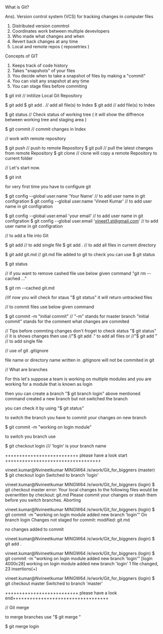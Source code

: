 What is Git?

Ans). Version control system (VCS) for tracking changes in computer files 
1) Distributed version comntrol
2) Coordinates work between multiple devevlopers
3) Who made what changes and when
4) Revert back changes at any time
5) Local and remote repos ( reposetries )

Concepts of GIT
1) Keeps track of code history
2) Takes "snapshots" of your files
3) You decide when to take a snapshot of files by making a "commit"
4) You can visit any snapshot at any time
5) You can stage files before commiting


$ git init    // initilize Local Git Repository

$ git add 
$ git add .      // add all file(s) to Index
$ git add <file> // add file(s) to Index

$ git status    // Check status of working tree  ( it will show the diffrence between working tree and staging area )

$ git commit    // commit changes in Index 



// work with remote repository  

$ git push      // push to remote Repository
$ git pull      // pull the latest changes from remote Repository
$ git clone     // clone will copy a remote Repository to current folder 



// Let's start now.

$ git init   

for very first time you have to configure git

$ git config --global user.name 'Your Name'    // to add user name in git configration 
$ git config --global user.name 'Vineet Kumar'    // to add user name in git configration 

$ git config --global user.email 'your email'    // to add user name in git configration 
$ git config --global user.email 'vineet1.st@gmail.com'    // to add user name in git configration 


// to add a file into Git

$ git add <filename>  // to add single file
$ git add .  // to add all files in current directory 

$ git add git.md   // git.md file added to git to check you can use $ git status

$ git status

// if you want to remove cashed file use below given command
"git rm --cached <file>..."

$ git rm --cached git.md

//if now you will check for staus "$ git status" it will return untracked files 

// to commit files use below given command

$ git commit -m "initial commit"    // "-m" stands for master branch  "initial commit" stands for the comment what changes are commited 

// Tips before commting changes don't froget to check status "$ git status"
// it is shows changes then use 
//"$ git add ." to add all files or 
//"$ git add <filename>"  // to add single file

// use of git .gitignore

file name or directory name written in .gitignore will not be commited in git



// What are branches 

For this let's suppose a team is working on multiple modules and you are working for a module that is known as login

then you can create a branch "$ git branch login"
above mentioned command created a new branch but not switched the branch 

you can check it by using "$ git status"

to switch the branch you have to commit your changes on new branch

$ git commit -m "working on login module" 

to switch you branch use 

$ git checkout login   /// 'login' is your branch name 






++++++++++++++++++++++++++ please have a look start ++++++++++++++++++++++++++++++++++

vineet.kumar@Nvineetkumar MINGW64 /e/work/Git_for_biggners (master)
$ git checkout login
Switched to branch 'login'

vineet.kumar@Nvineetkumar MINGW64 /e/work/Git_for_biggners (login)
$ git checkout master
error: Your local changes to the following files would be overwritten by checkout:
        git.md
Please commit your changes or stash them before you switch branches.
Aborting

vineet.kumar@Nvineetkumar MINGW64 /e/work/Git_for_biggners (login)
$ git commit -m "working on login module added new branch 'login'"
On branch login
Changes not staged for commit:
        modified:   git.md

no changes added to commit

vineet.kumar@Nvineetkumar MINGW64 /e/work/Git_for_biggners (login)
$ git add .

vineet.kumar@Nvineetkumar MINGW64 /e/work/Git_for_biggners (login)
$ git commit -m "working on login module added new branch 'login'"
[login 4000c28] working on login module added new branch 'login'
 1 file changed, 23 insertions(+)

vineet.kumar@Nvineetkumar MINGW64 /e/work/Git_for_biggners (login)
$ git checkout master
Switched to branch 'master'


++++++++++++++++++++++++++ please have a look end++++++++++++++++++++++++++++++++++


// Git merge

to merge branches use "$ git merge <branchname>"

$ git merge login
